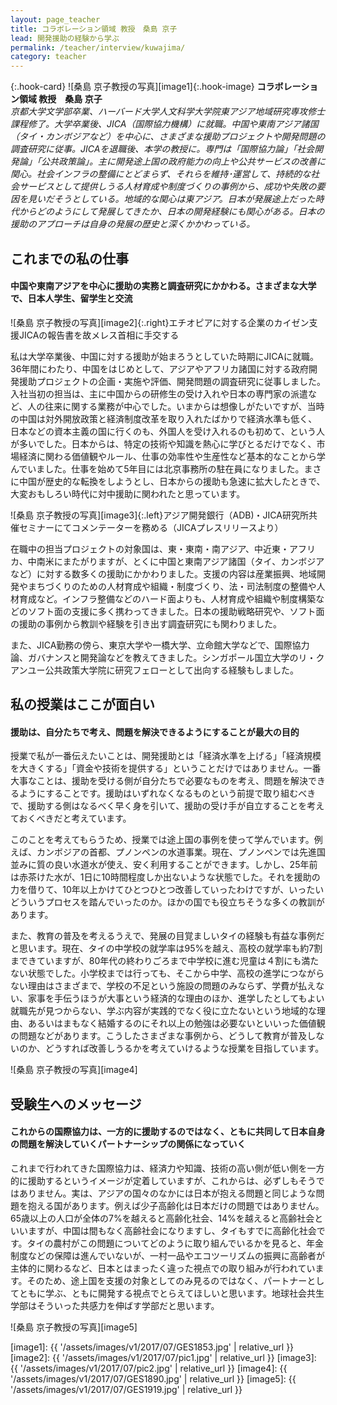 ```yaml
---
layout: page_teacher
title: コラボレーション領域 教授　桑島 京子
lead: 開発援助の経験から学ぶ
permalink: /teacher/interview/kuwajima/
category: teacher
---
```

{:.hook-card}
![桑島 京子教授の写真][image1]{:.hook-image}
**コラボレーション領域 教授　桑島 京子**  
*京都大学文学部卒業、ハーバード大学人文科学大学院東アジア地域研究専攻修士課程修了。大学卒業後、JICA（国際協力機構）に就職。中国や東南アジア諸国（タイ・カンボジアなど）を中心に、さまざまな援助プロジェクトや開発問題の調査研究に従事。JICAを退職後、本学の教授に。専門は「国際協力論」「社会開発論」「公共政策論」。主に開発途上国の政府能力の向上や公共サービスの改善に関心。社会インフラの整備にとどまらず、それらを維持･運営して、持続的な社会サービスとして提供しうる人材育成や制度づくりの事例から、成功や失敗の要因を見いだそうとしている。地域的な関心は東アジア。日本が発展途上だった時代からどのようにして発展してきたか、日本の開発経験にも関心がある。日本の援助のアプローチは自身の発展の歴史と深くかかわっている。*


## これまでの私の仕事

#### 中国や東南アジアを中心に援助の実務と調査研究にかかわる。さまざまな大学で、日本人学生、留学生と交流

![桑島 京子教授の写真][image2]{:.right}エチオピアに対する企業のカイゼン支援JICAの報告書を故メレス首相に手交する

私は大学卒業後、中国に対する援助が始まろうとしていた時期にJICAに就職。36年間にわたり、中国をはじめとして、アジアやアフリカ諸国に対する政府開発援助プロジェクトの企画・実施や評価、開発問題の調査研究に従事しました。入社当初の担当は、主に中国からの研修生の受け入れや日本の専門家の派遣など、人の往来に関する業務が中心でした。いまからは想像しがたいですが、当時の中国は対外開放政策と経済制度改革を取り入れたばかりで経済水準も低く、日本などの資本主義の国に行くのも、外国人を受け入れるのも初めて、という人が多いでした。日本からは、特定の技術や知識を熱心に学びとるだけでなく、市場経済に関わる価値観やルール、仕事の効率性や生産性など基本的なことから学んでいました。仕事を始めて5年目には北京事務所の駐在員になりました。まさに中国が歴史的な転換をしようとし、日本からの援助も急速に拡大したときで、大変おもしろい時代に対中援助に関われたと思っています。

![桑島 京子教授の写真][image3]{:.left}アジア開発銀行（ADB)・JICA研究所共催セミナーにてコメンテーターを務める（JICAプレスリリースより）

在職中の担当プロジェクトの対象国は、東・東南・南アジア、中近東・アフリカ、中南米にまたがりますが、とくに中国と東南アジア諸国（タイ、カンボジアなど）に対する数多くの援助にかかわりました。支援の内容は産業振興、地域開発やまちづくりのための人材育成や組織・制度づくり、法・司法制度の整備や人材育成など。インフラ整備などのハード面よりも、人材育成や組織や制度構築などのソフト面の支援に多く携わってきました。日本の援助戦略研究や、ソフト面の援助の事例から教訓や経験を引き出す調査研究にも関わりました。

また、JICA勤務の傍ら、東京大学や一橋大学、立命館大学などで、国際協力論、ガバナンスと開発論などを教えてきました。シンガポール国立大学のリ・クアンユー公共政策大学院に研究フェローとして出向する経験もしました。

## 私の授業はここが面白い

#### 援助は、自分たちで考え、問題を解決できるようにすることが最大の目的

授業で私が一番伝えたいことは、開発援助とは「経済水準を上げる」「経済規模を大きくする」「資金や技術を提供する」ということだけではありません。一番大事なことは、援助を受ける側が自分たちで必要なものを考え、問題を解決できるようにすることです。援助はいずれなくなるものという前提で取り組むべきで、援助する側はなるべく早く身を引いて、援助の受け手が自立することを考えておくべきだと考えています。

このことを考えてもらうため、授業では途上国の事例を使って学んでいます。例えば、カンボジアの首都、プノンペンの水道事業。現在、プノンペンでは先進国並みに質の良い水道水が使え、安く利用することができます。しかし、25年前は赤茶けた水が、1日に10時間程度しか出ないような状態でした。それを援助の力を借りて、10年以上かけてひとつひとつ改善していったわけですが、いったいどういうプロセスを踏んでいったのか。ほかの国でも役立ちそうな多くの教訓があります。

また、教育の普及を考えるうえで、発展の目覚ましいタイの経験も有益な事例だと思います。現在、タイの中学校の就学率は95%を越え、高校の就学率も約7割まできていますが、80年代の終わりごろまで中学校に進む児童は４割にも満たない状態でした。小学校までは行っても、そこから中学、高校の進学につながらない理由はさまざまで、学校の不足という施設の問題のみならず、学費が払えない、家事を手伝うほうが大事という経済的な理由のほか、進学したとしてもよい就職先が見つからない、学ぶ内容が実践的でなく役に立たないという地域的な理由、あるいはまもなく結婚するのにそれ以上の勉強は必要ないといいった価値観の問題などがあります。こうしたさまざまな事例から、どうして教育が普及しないのか、どうすれば改善しうるかを考えていけるような授業を目指しています。

![桑島 京子教授の写真][image4]

## 受験生へのメッセージ

#### これからの国際協力は、一方的に援助するのではなく、ともに共同して日本自身の問題を解決していくパートナーシップの関係になっていく

これまで行われてきた国際協力は、経済力や知識、技術の高い側が低い側を一方的に援助するというイメージが定着していますが、これからは、必ずしもそうではありません。実は、アジアの国々のなかには日本が抱える問題と同じような問題を抱える国があります。例えば少子高齢化は日本だけの問題ではありません。65歳以上の人口が全体の7%を越えると高齢化社会、14%を越えると高齢社会といいますが、中国は間もなく高齢社会になりますし、タイもすでに高齢化社会です。タイの農村がこの問題についてどのように取り組んでいるかを見ると、年金制度などの保障は進んでいないが、一村一品やエコツーリズムの振興に高齢者が主体的に関わるなど、日本とはまったく違った視点での取り組みが行われています。そのため、途上国を支援の対象としてのみ見るのではなく、パートナーとしてともに学ぶ、ともに開発する視点でとらえてほしいと思います。地球社会共生学部はそういった共感力を伸ばす学部だと思います。

![桑島 京子教授の写真][image5]

[image1]: {{ '/assets/images/v1/2017/07/GES1853.jpg' | relative_url }}
[image2]: {{ '/assets/images/v1/2017/07/pic1.jpg' | relative_url }}
[image3]: {{ '/assets/images/v1/2017/07/pic2.jpg' | relative_url }}
[image4]: {{ '/assets/images/v1/2017/07/GES1890.jpg' | relative_url }}
[image5]: {{ '/assets/images/v1/2017/07/GES1919.jpg' | relative_url }}
